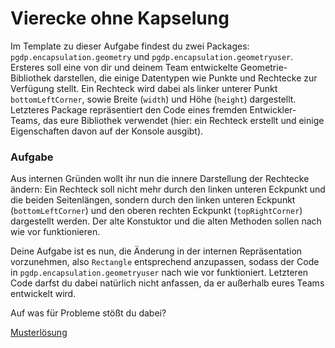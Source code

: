 # Vierecke ohne Kapselung

Im Template zu dieser Aufgabe findest du zwei Packages: `pgdp.encapsulation.geometry` und `pgdp.encapsulation.geometryuser`.
Ersteres soll eine von dir und deinem Team entwickelte Geometrie-Bibliothek darstellen, die einige Datentypen wie Punkte und Rechtecke zur Verfügung stellt.
Ein Rechteck wird dabei als linker unterer Punkt `bottomLeftCorner`, sowie Breite (`width`) und Höhe (`height`) dargestellt.
Letzteres Package repräsentiert den Code eines fremden Entwickler-Teams, das eure Bibliothek verwendet (hier: ein Rechteck erstellt und einige Eigenschaften davon auf der Konsole ausgibt).

### Aufgabe

Aus internen Gründen wollt ihr nun die innere Darstellung der Rechtecke ändern: Ein Rechteck soll nicht mehr durch den linken unteren Eckpunkt und die beiden Seitenlängen,
sondern durch den linken unteren Eckpunkt (`bottomLeftCorner`) und den oberen rechten Eckpunkt (`topRightCorner`) dargestellt werden.
Der alte Konstuktor und die alten Methoden sollen nach wie vor funktionieren.

Deine Aufgabe ist es nun, die Änderung in der internen Repräsentation vorzunehmen, also `Rectangle` entsprechend anzupassen, sodass der Code in `pgdp.encapsulation.geometryuser` nach wie vor funktioniert.
Letzteren Code darfst du dabei natürlich nicht anfassen, da er außerhalb eures Teams entwickelt wird.

Auf was für Probleme stößt du dabei?


[Musterlösung](https://bitbucket.ase.in.tum.de/scm/PGDP2223W05P02/pgdp2223w05p02-solution.git)
